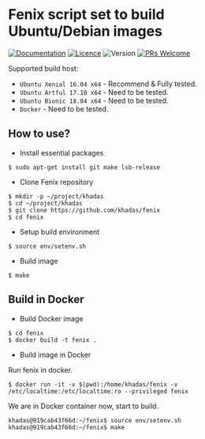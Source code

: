# Fenix script set to build Ubuntu/Debian images

[![Documentation](https://img.shields.io/badge/Documentation-Reference-blue.svg)](https://docs.khadas.com/vim1/FenixScript.html)
[![Licence](https://img.shields.io/badge/Licence-GPL--2.0-brightgreen.svg)](https://github.com/khadas/fenix/blob/master/LICENSE)
![Version](https://img.shields.io/badge/Version-v0.3-blue.svg)
[![PRs Welcome](https://img.shields.io/badge/PRs-welcome-brightgreen.svg)](https://github.com/khadas/fenix/pulls)

Supported build host:
* `Ubuntu Xenial 16.04 x64` - Recommend & Fully tested.
* `Ubuntu Artful 17.10 x64` - Need to be tested.
* `Ubuntu Bionic 18.04 x64` - Need to be tested.
* `Docker` - Need to be tested.

## How to use?
- Install essential packages
```
$ sudo apt-get install git make lsb-release
```

- Clone Fenix repository
```
$ mkdir -p ~/project/khadas
$ cd ~/project/khadas
$ git clone https://github.com/khadas/fenix
$ cd fenix
```

- Setup build environment
```
$ source env/setenv.sh
```
- Build image
```
$ make
```

## Build in Docker

- Build Docker image
```
$ cd fenix
$ docker build -t fenix .
```
- Build image in Docker

 Run fenix in docker.

```
$ docker run -it -v $(pwd):/home/khadas/fenix -v /etc/localtime:/etc/localtime:ro --privileged fenix
```

 We are in Docker container now, start to build.

```
khadas@919cab43f66d:~/fenix$ source env/setenv.sh
khadas@919cab43f66d:~/fenix$ make
```
